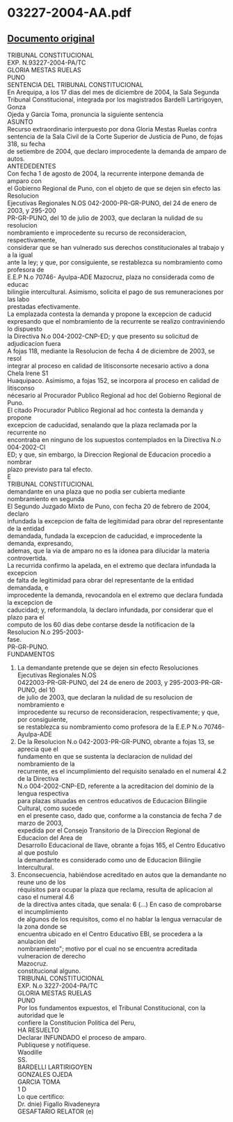 
03227-2004-AA.pdf
=================
  
[Documento original](https://tc.gob.pe/jurisprudencia/2005/03227-2004-AA.pdf)  
---  
TRIBUNAL CONSTITUCIONAL  
EXP. N.93227-2004-PA/TC  
GLORIA MESTAS RUELAS  
PUNO  
SENTENCIA DEL TRIBUNAL CONSTITUCIONAL  
En Arequipa, a los 17 dias del mes de diciembre de 2004, la Sala Segunda  
Tribunal Constitucional, integrada por los magistrados Bardelli Lartirigoyen, Gonza  
Ojeda y Garcia Toma, pronuncia la siguiente sentencia  
ASUNTO  
Recurso extraordinario interpuesto por dona Gloria Mestas Ruelas contra  
sentencia de la Sala Civil de la Corte Superior de Justicia de Puno, de fojas 318, su fecha  
de setiembre de 2004, que declaro improcedente la demanda de amparo de autos.  
ANTEDEDENTES  
Con fecha 1 de agosto de 2004, la recurrente interpone demanda de amparo con  
el Gobierno Regional de Puno, con el objeto de que se dejen sin efecto las Resolucion  
Ejecutivas Regionales N.OS 042-2000-PR-GR-PUNO, del 24 de enero de 2003, y 295-200  
PR-GR-PUNO, del 10 de julio de 2003, que declaran la nulidad de su resolucion  
nombramiento e improcedente su recurso de reconsideracion, respectivamente,  
considerar que se han vulnerado sus derechos constitucionales al trabajo y a la igual  
ante la ley; y que, por consiguiente, se restablezca su nombramiento como profesora de  
E.E.P N.o 70746- Ayulpa-ADE Mazocruz, plaza no considerada como de educac  
bilingiie intercultural. Asimismo, solicita el pago de sus remuneraciones por las labo  
prestadas efectivamente.  
La emplazada contesta la demanda y propone la excepcion de caducid  
expresando que el nombramiento de la recurrente se realizo contraviniendo lo dispuesto  
la Directiva N.o 004-2002-CNP-ED; y que presento su solicitud de adjudicacion fuera  
A fojas 118, mediante la Resolucion de fecha 4 de diciembre de 2003, se resol  
integrar al proceso en calidad de litisconsorte necesario activo a dona Chela Irene S1  
Huaquipaco. Asimismo, a fojas 152, se incorpora al proceso en calidad de litisconso  
nécesario al Procurador Publico Regional ad hoc del Gobierno Regional de Puno.  
El citado Procurador Publico Regional ad hoc contesta la demanda y propone  
excepcion de caducidad, senalando que la plaza reclamada por la recurrente no  
encontraba en ninguno de los supuestos contemplados en la Directiva N.o 004-2002-CI  
ED; y que, sin embargo, la Direccion Regional de Educacion procedio a nombrar  
plazo previsto para tal efecto.  
E  
TRIBUNAL CONSTITUCIONAL  
demandante en una plaza que no podia ser cubierta mediante nombramiento en segunda  
El Segundo Juzgado Mixto de Puno, con fecha 20 de febrero de 2004, declaro  
infundada la excepcion de falta de legitimidad para obrar del representante de la entidad  
demandada, fundada la excepcion de caducidad, e improcedente la demanda, expresando,  
ademas, que la via de amparo no es la idonea para dilucidar la materia controvertida.  
La recurrida confirmo la apelada, en el extremo que declara infundada la excepcion  
de falta de legitimidad para obrar del representante de la entidad demandada, e  
improcedente la demanda, revocandola en el extremo que declara fundada la excepcion de  
caducidad; y, reformandola, la declaro infundada, por considerar que el plazo para el  
computo de los 60 dias debe contarse desde la notificacion de la Resolucion N.o 295-2003-  
fase.  
PR-GR-PUNO.  
FUNDAMENTOS  
1. La demandante pretende que se dejen sin efecto Resoluciones Ejecutivas Regionales N.OS  
0422003-PR-GR-PUNO, del 24 de enero de 2003, y 295-2003-PR-GR-PUNO, del 10  
de julio de 2003, que declaran la nulidad de su resolucion de nombramiento e  
improcedente su recurso de reconsideracion, respectivamente; y que, por consiguiente,  
se restablezca su nombramiento como profesora de la E.E.P N.o 70746- Ayulpa-ADE  
2. De la Resolucion N.o 042-2003-PR-GR-PUNO, obrante a fojas 13, se aprecia que el  
fundamento en que se sustenta la declaracion de nulidad del nombramiento de la  
recurrente, es el incumplimiento del requisito senalado en el numeral 4.2 de la Directiva  
N.o 004-2002-CNP-ED, referente a la acreditacion del dominio de la lengua respectiva  
para plazas situadas en centros educativos de Educacion Bilingiie Cultural, como sucede  
en el presente caso, dado que, conforme a la constancia de fecha 7 de marzo de 2003,  
expedida por el Consejo Transitorio de la Direccion Regional de Educacion del Area de  
Desarrollo Educacional de Ilave, obrante a fojas 165, el Centro Educativo al que postulo  
la demandante es considerado como uno de Educacion Bilingiie Intercultural.  
3. Enconsecuencia, habiéndose acreditado en autos que la demandante no reune uno de los  
réquisitos para ocupar la plaza que reclama, resulta de aplicacion al caso el numeral 4.6  
de la directiva antes citada, que senala: 6 (...) En caso de comprobarse el incumplimiento  
de algunos de los requisitos, como el no hablar la lengua vernacular de la zona donde se  
encuentra ubicado en el Centro Educativo EBI, se procedera a la anulacion del  
nombramiento"; motivo por el cual no se encuentra acreditada vulneracion de derecho  
Mazocruz.  
constitucional alguno.  
TRIBUNAL CONSTITUCIONAL  
EXP. N.o 3227-2004-PA/TC  
GLORIA MESTAS RUELAS  
PUNO  
Por los fundamentos expuestos, el Tribunal Constitucional, con la autoridad que le  
confiere la Constitucion Politica del Peru,  
HA RESUELTO  
Declarar INFUNDADO el proceso de amparo.  
Publiquese y notifiquese.  
Waodille  
SS.  
BARDELLI LARTIRIGOYEN  
GONZALES OJEDA  
GARCIA TOMA  
1 D  
Lo que certifico:  
Dr. dnie) Figallo Rivadeneyra  
GESAFTARIO RELATOR (e)